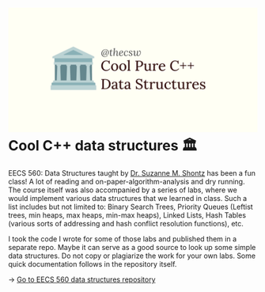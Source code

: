 ![preview](./preview.png)
Cool C++ data structures 🏛
==========================

EECS 560: Data Structures taught by [Dr. Suzanne M.
Shontz](https://people.eecs.ku.edu/_s906s230/) has been a fun class! A
lot of reading and on-paper-algorithm-analysis and dry running. The
course itself was also accompanied by a series of labs, where we would
implement various data structures that we learned in class. Such a list
includes but not limited to: Binary Search Trees, Priority Queues
(Leftist trees, min heaps, max heaps, min-max heaps), Linked Lists, Hash
Tables (various sorts of addressing and hash conflict resolution
functions), etc.

I took the code I wrote for some of those labs and published them in a
separate repo. Maybe it can serve as a good source to look up some
simple data structures. Do not copy or plagiarize the work for your own
labs. Some quick documentation follows in the repository itself.

-\> [Go to EECS 560 data structures
repository](https://github.com/thecsw/algo560)
